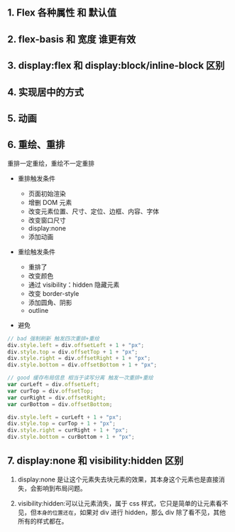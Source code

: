 ## 1. Flex 各种属性 和 默认值

## 2. flex-basis 和 宽度 谁更有效

## 3. display:flex 和 display:block/inline-block 区别

## 4. 实现居中的方式

## 5. 动画

## 6. 重绘、重排

重排一定重绘，重绘不一定重排

- 重排触发条件

  - 页面初始渲染
  - 增删 DOM 元素
  - 改变元素位置、尺寸、定位、边框、内容、字体
  - 改变窗口尺寸
  - display:none
  - 添加动画

- 重绘触发条件

  - 重排了
  - 改变颜色
  - 通过 visibility：hidden 隐藏元素
  - 改变 border-style
  - 添加圆角、阴影
  - outline

- 避免

```js
// bad 强制刷新 触发四次重排+重绘
div.style.left = div.offsetLeft + 1 + "px";
div.style.top = div.offsetTop + 1 + "px";
div.style.right = div.offsetRight + 1 + "px";
div.style.bottom = div.offsetBottom + 1 + "px";

// good 缓存布局信息 相当于读写分离 触发一次重排+重绘
var curLeft = div.offsetLeft;
var curTop = div.offsetTop;
var curRight = div.offsetRight;
var curBottom = div.offsetBottom;

div.style.left = curLeft + 1 + "px";
div.style.top = curTop + 1 + "px";
div.style.right = curRight + 1 + "px";
div.style.bottom = curBottom + 1 + "px";
```

## 7. display:none 和 visibility:hidden 区别

1. display:none 是让这个元素失去块元素的效果，其本身这个元素也是直接消失，会影响到布局问题。

2. visibility:hidden:可以让元素消失，属于 css 样式，它只是简单的让元素看不见，但`本身的位置还在`，如果对 div 进行 hidden，那么 div 除了看不见，其他所有的样式都在。
